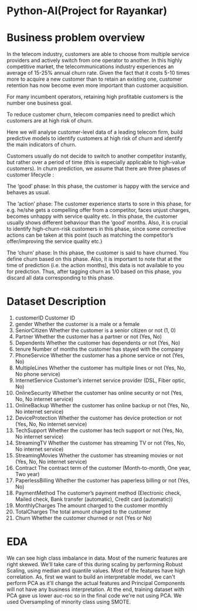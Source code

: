 # Python-AI(Project for Rayankar)


# Business problem overview
In the telecom industry, customers are able to choose from multiple service providers and actively switch from one operator to another. In this highly competitive market, the telecommunications industry experiences an average of 15-25% annual churn rate. Given the fact that it costs 5-10 times more to acquire a new customer than to retain an existing one, customer retention has now become even more important than customer acquisition.

For many incumbent operators, retaining high profitable customers is the number one business goal.

To reduce customer churn, telecom companies need to predict which customers are at high risk of churn.

Here we will analyse customer-level data of a leading telecom firm, build predictive models to identify customers at high risk of churn and identify the main indicators of churn.

Customers usually do not decide to switch to another competitor instantly, but rather over a period of time (this is especially applicable to high-value customers). In churn prediction, we assume that there are three phases of customer lifecycle :

The ‘good’ phase: In this phase, the customer is happy with the service and behaves as usual.

The ‘action’ phase: The customer experience starts to sore in this phase, for e.g. he/she gets a compelling offer from a competitor, faces unjust charges, becomes unhappy with service quality etc. In this phase, the customer usually shows different behaviour than the ‘good’ months. Also, it is crucial to identify high-churn-risk customers in this phase, since some corrective actions can be taken at this point (such as matching the competitor’s offer/improving the service quality etc.)

The ‘churn’ phase: In this phase, the customer is said to have churned. You define churn based on this phase. Also, it is important to note that at the time of prediction (i.e. the action months), this data is not available to you for prediction. Thus, after tagging churn as 1/0 based on this phase, you discard all data corresponding to this phase.

# Dataset Description
1. customerID Customer ID
2. gender Whether the customer is a male or a female
3. SeniorCitizen Whether the customer is a senior citizen or not (1, 0)
4. Partner Whether the customer has a partner or not (Yes, No)
5. Dependents Whether the customer has dependents or not (Yes, No)
6. tenure Number of months the customer has stayed with the company
7. PhoneService Whether the customer has a phone service or not (Yes, No)
8. MultipleLines Whether the customer has multiple lines or not (Yes, No, No phone service)
9. InternetService Customer’s internet service provider (DSL, Fiber optic, No)
10. OnlineSecurity Whether the customer has online security or not (Yes, No, No internet service)
11. OnlineBackup Whether the customer has online backup or not (Yes, No, No internet service)
12. DeviceProtection Whether the customer has device protection or not (Yes, No, No internet service)
13. TechSupport Whether the customer has tech support or not (Yes, No, No internet service)
14. StreamingTV Whether the customer has streaming TV or not (Yes, No, No internet service)
15. StreamingMovies Whether the customer has streaming movies or not (Yes, No, No internet service)
16. Contract The contract term of the customer (Month-to-month, One year, Two year)
17. PaperlessBilling Whether the customer has paperless billing or not (Yes, No)
18. PaymentMethod The customer’s payment method (Electronic check, Mailed check, Bank transfer (automatic), Credit card (automatic))
19. MonthlyCharges The amount charged to the customer monthly
20. TotalCharges The total amount charged to the customer
21. Churn Whether the customer churned or not (Yes or No)

# EDA

We can see high class imbalance in data.
Most of the numeric features are right skewed. We'll take care of this during scaling by performing Robust Scaling, using median and quantile values.
Most of the features have high correlation. As, first we want to build an interpretable model, we can't perform PCA as it'll change the actual features and Principal Components will not have any business interpretation. At the end, training dataset with PCA gave us lower auc-roc so in the final code we're not using PCA. We used Oversampling of minority class using SMOTE.
